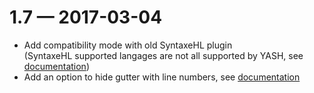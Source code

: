 1.7 — 2017-03-04
================
 * Add compatibility mode with old SyntaxeHL plugin  
   (SyntaxeHL supported langages are not all supported by YASH, see [documentation](user-guide/syntaxehl.md))
 * Add an option to hide gutter with line numbers, see [documentation](user-guide/settings.md#presentation)

